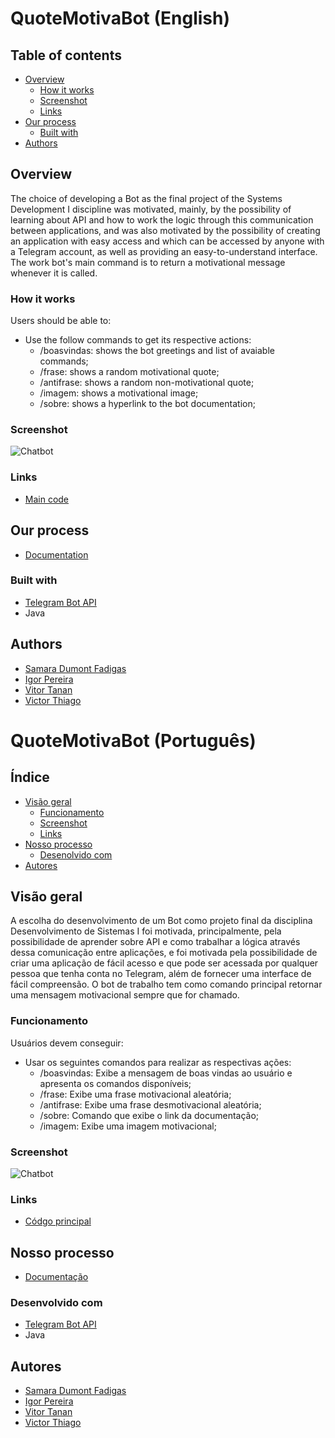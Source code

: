 # QuoteMotivaBot (English)
## Table of contents

- [Overview](#overview)
  - [How it works](#how-it-works)
  - [Screenshot](#screenshot)
  - [Links](#links)
- [Our process](#our-process)
  - [Built with](#built-with)
- [Authors](#authors)



## Overview
The choice of developing a Bot as the final project of the Systems Development I discipline was motivated, mainly, by the possibility of learning about API and how to work the logic through this communication between applications, and was also motivated by the possibility of creating an application with easy access and which can be accessed by anyone with a Telegram account, as well as providing an easy-to-understand interface. The work bot's main command is to return a motivational message whenever it is called.

### How it works

Users should be able to:

- Use the follow commands to get its respective actions:
  - /boasvindas: shows the bot greetings and list of avaiable commands;
  - /frase: shows a random motivational quote;
  - /antifrase: shows a random non-motivational quote;
  - /imagem: shows a motivational image;
  - /sobre: shows a hyperlink to the bot documentation;
  
### Screenshot

![Chatbot](https://user-images.githubusercontent.com/99447521/198105964-033696dc-e3cf-43a0-9bc4-818f9cb06c86.png)


### Links

- [Main code](https://github.com/sdfadigas/bot/blob/main/QuoteMotivaBot/src/main/java/QuoteMotivaBot.java)

## Our process

- [Documentation](https://www.notion.so/Projeto-Chatbot-00f5e88fe2ee464f83f277adf0cb58e0)

### Built with

- [Telegram Bot API](https://core.telegram.org/bots/api)
- Java


## Authors

- [Samara Dumont Fadigas](https://samara.dev.br)
- [Igor Pereira](https://github.com/Igorpereirag)
- [Vitor Tanan]()
- [Victor Thiago]()

# QuoteMotivaBot (Português)
## Índice

- [Visão geral](#visao-geral)
  - [Funcionamento](#funcionamento)
  - [Screenshot](#screenshot)
  - [Links](#links)
- [Nosso processo](#nosso-processo)
  - [Desenolvido com](#desenvolvido-com)
- [Autores](#Autores)



## Visão geral
A escolha do desenvolvimento de um Bot como projeto final da disciplina Desenvolvimento de Sistemas I foi motivada, principalmente, pela possibilidade de aprender sobre API e como trabalhar a lógica através dessa comunicação entre aplicações, e foi motivada pela possibilidade de criar uma aplicação de fácil acesso e que pode ser acessada por qualquer pessoa que tenha conta no Telegram, além de fornecer uma interface de fácil compreensão. O bot de trabalho tem como comando principal retornar uma mensagem motivacional sempre que for chamado.

### Funcionamento

Usuários devem conseguir:

- Usar os seguintes comandos para realizar as respectivas ações:
  - /boasvindas: Exibe a mensagem de boas vindas ao usuário e apresenta os comandos disponíveis;
  - /frase: Exibe uma frase motivacional aleatória;
  - /antifrase: Exibe uma frase desmotivacional aleatória;
  - /sobre: Comando que exibe o link da documentação;
  - /imagem: Exibe uma imagem motivacional;
  
### Screenshot

![Chatbot](https://user-images.githubusercontent.com/99447521/198105964-033696dc-e3cf-43a0-9bc4-818f9cb06c86.png)

### Links

- [Códgo principal](https://github.com/sdfadigas/bot/blob/main/QuoteMotivaBot/src/main/java/QuoteMotivaBot.java)

## Nosso processo

- [Documentação](https://www.notion.so/Projeto-Chatbot-00f5e88fe2ee464f83f277adf0cb58e0)

### Desenvolvido com

- [Telegram Bot API](https://core.telegram.org/bots/api)
- Java


## Autores

- [Samara Dumont Fadigas](https://samara.dev.br)
- [Igor Pereira](https://github.com/Igorpereirag)
- [Vitor Tanan]()
- [Victor Thiago]()








